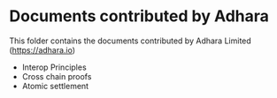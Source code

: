 # Documents contributed by Adhara

This folder contains the documents contributed by Adhara Limited (https://adhara.io) 

 - Interop Principles
 - Cross chain proofs
 - Atomic settlement
 
